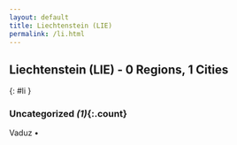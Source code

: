 ```yaml
---
layout: default
title: Liechtenstein (LIE)
permalink: /li.html
---
```



## Liechtenstein (LIE) - 0 Regions, 1 Cities
{: #li }





### Uncategorized _(1)_{:.count}


Vaduz  •


 
